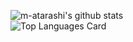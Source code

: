 ![m-atarashi's github stats](https://github-readme-stats.vercel.app/api?username=m-atarashi&count_private=true&show_icons=true&theme=tokyonight)  
![Top Languages Card](https://github-readme-stats.vercel.app/api/top-langs/?username=m-atarashi&theme=tokyonight) 
